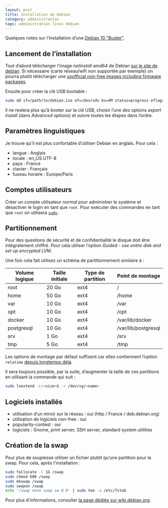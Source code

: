 ```yaml
---
layout: post
title: Installation de Debian
category: administration
tags: administration linux debian
---
```


Quelques notes sur l’installation d’une [Debian 10 "Buster"](https://www.debian.org/News/2019/20190706).

## Lancement de l’installation
Tout d’abord télécharger l’image _netinstall_ amd64 de Debian [sur le site de debian](https://www.debian.org/distrib/netinst).
Si nécessaire (carte réseau/wifi non supportée par exemple) on pourra plutôt télécharger une
[unofficial non-free images including firmware packages](https://cdimage.debian.org/cdimage/unofficial/non-free/cd-including-firmware/).

Ensuite pour créer la clé USB bootable :
```bash
sudo dd if=/path/to/debian.iso of=/dev/sdx bs=4M status=progress oflag=sync
```

Il ne restera plus qu’à booter sur la clé USB, choisir l’une des options _expert install_ (dans
_Advanced options_) et suivre toutes les étapes dans l’ordre.


## Paramètres linguistiques
Je trouve qu’il est plus confortable d’utiliser Debian en anglais. Pour cela :
* langue : Anglais
* locale : en_US.UTF-8
* pays : France
* clavier : Français
* fuseau horaire : Europe/Paris


## Comptes utilisateurs
Créer un compte utilisateur _normal_ pour administrer le système et désactiver le login en tant que
`root`. Pour exécuter des commandes en tant que `root` on utilisera [`sudo`](https://wikipedia.org/wiki/Sudo). 


## Partitionnement
Pour des questions de sécurité et de confidentialité le disque doit être intégralement chiffré.
Pour cela utiliser l’option _Guided - use entire disk and set up encrypted LVM_.

Une fois cela fait utilisez un schéma de partitionnement similaire à :

| Volume logique | Taille initiale | Type de partition | Point de montage    |
|----------------|-----------------|-------------------|---------------------|
| root           | 20 Go           | ext4              | /                   |
| home           | 50 Go           | ext4              | /home               |
| var            | 10 Go           | ext4              | /var                |
| opt            | 10 Go           | ext4              | /opt                |
| docker         | 10 Go           | ext4              | /var/lib/docker     |
| postgresql     | 10 Go           | ext4              | /var/lib/postgresql |
| srv            | 1 Go            | ext4              | /srv                |
| tmp            | 5 Go            | ext4              | /tmp                |

Les options de montage par défaut suffisent car elles contiennent l’option `relatime` [depuis
longtemps déjà](https://unix.stackexchange.com/questions/17844/when-was-relatime-made-the-default).

Il sera toujours possible, par la suite, d’augmenter la taille de ces partitions en utilisant la
commande qui suit :
```bash
sudo lvextend -L+<size>G -r /dev/vg/<name>
```


## Logiciels installés
* utilisation d’un miroir sur le réseau : oui (http / France / deb.debian.org)
* utilisation de logiciels non-free : oui
* popularity-contest : oui
* logiciels : Gnome, print server, SSH server, standard system utilities


## Création de la swap
Pour plus de souplesse utiliser un fichier plutôt qu’une partition pour la swap. Pour cela, après
l’installation :
```bash
sudo fallocate -l 1G /swap
sudo chmod 600 /swap
sudo mkswap /swap
sudo swapon /swap
echo '/swap none swap sw 0 0' | sudo tee -a /etc/fstab
```

Pour plus d’informations, consulter [la page dédiée sur wiki.debian.org](https://wiki.debian.org/Swap).
